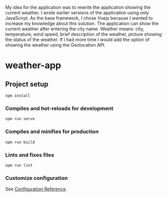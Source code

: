My idea for the application was to rewrite the application showing the current weather. I wrote earlier versions of the application using only JavaScirpt. As the base framework, I chose Vuejs because I wanted to increase my knowledge about this solution.
The application can show the current weather after entering the city name.
Weather means: city, temperature, wind speed, brief description of the weather, picture showing the status of the weather.
If I had more time I would add the option of showing the weather using the Geolocation API.

# weather-app

## Project setup
```
npm install
```

### Compiles and hot-reloads for development
```
npm run serve
```

### Compiles and minifies for production
```
npm run build
```

### Lints and fixes files
```
npm run lint
```

### Customize configuration
See [Configuration Reference](https://cli.vuejs.org/config/).
